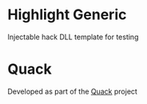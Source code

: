 # Highlight Generic    
Injectable hack DLL template for testing    

# Quack
Developed as part of the [Quack](https://github.com/JonathanBerkeley/Quack) project